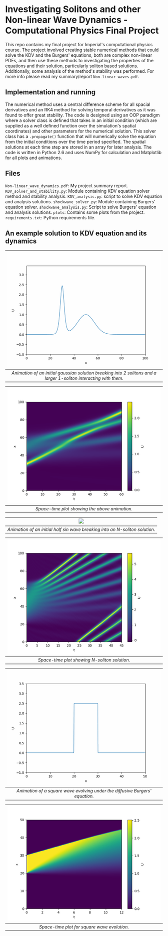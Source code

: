 # Investigating Solitons and other Non-linear Wave Dynamics - Computational Physics Final Project
This repo contains my final project for Imperial's computational physics course. The project involved creating stable numerical methods that could solve the KDV and the Burgers' equations, both are complex non-linear PDEs, and then use these methods to investigating the properties of the equations and their solution, particularly soliton based solutions. Additionally, some analysis of the method's stability was performed.
For more info please read my summary/report `Non-linear waves.pdf`.

## Implementation and running
The numerical method uses a central difference scheme for all spacial derivatives and an RK4 method for solving temporal derivatives as it was found to offer great stability.
The code is designed using an OOP paradigm where a solver class is defined that takes in an initial condition (which are supplied as a well defined function over the simulation's spatial coordinates) and other parameters for the numerical solution. This solver class has a `.propagate()` function that will numerically solve the equation from the initial conditions over the time period specified. The spatial solutions at each time step are stored in an array for later analysis.
The code is written in Python 2.6 and uses NumPy for calculation and Matplotlib for all plots and animations.

## Files
`Non-linear_wave_dynamics.pdf`:  My project summary report.
`KDV_solver_and_stability.py`: Module containing KDV equation solver method and stability analysis.
`KDV_analysis.py`: script to solve KDV equation and analysis solutions.
`shockwave_solver.py`: Module containing Burgers' equation solver.
`shockwave_analysis.py`: Script to solve Burgers' equation and analysis solutions.
`plots`: Contains some plots from the project.
`requirements.txt`: Python requirements file.

## An example solution to KDV equation and its dynamics
|![](plots/KDV_gaussian.gif)|
|:---:|
| *Animation of an initial gaussian solution breaking into 2 solitons and a larger 1-soliton interacting with them.*|

|![](plots/gauss_heatmap.png)|
|:---:|
|*Space-time plot showing the above animation.*|

|![](plots/KDV_sin.gif)|
|:---:|
|*Animation of an initial half sin wave breaking into an N-soliton solution.*|


|![](plots/sin_heatmap.png)|
|:----:|
|*Space-time plot showing N-soliton solution.*|

|![](plots/shockwave_square.gif)|
|:---:|
|*Animation of a square wave evolving under the diffusive Burgers' equation.*|


|![](plots/square_shock_heatmap.png)|
|:----:|
|*Space-time plot for square wave evolution.*|

